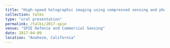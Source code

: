 ```yaml
---
title: "High-speed holographic imaging using compressed sensing and phase retrieval"
collection: talks
type: "oral presentation"
permalink: /talks/2017-spie
venue: "SPIE Defence and Commercial Sensing"
date: 2017-04-09
location: "Anaheim, California"
---
```


